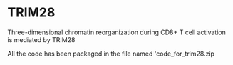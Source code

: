 # TRIM28
Three-dimensional chromatin reorganization during CD8+ T cell activation is mediated by TRIM28



All the code has been packaged in the file named 'code_for_trim28.zip
